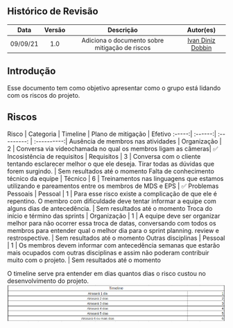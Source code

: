 ## Histórico de Revisão
| Data | Versão | Descrição | Autor(es)|
|:----:|:------:|:---------:|:--------:|
| 09/09/21 | 1.0 | Adiciona o documento sobre mitigação de riscos | [Ivan Diniz Dobbin](https://github.com/darmsDD) |



## Introdução
Esse documento tem como objetivo apresentar como o grupo está lidando com os riscos do projeto.

## Riscos

Risco | Categoria | Timeline | Plano de mitigação | Efetivo
:-----:| :------:| :---------: | :----------:|
Ausência de membros nas atividades | 	Organização | 2 | Conversa via videochamada no qual os membros ligam as câmeras|  :white_check_mark:
Incosistência de requisitos |	Requisitos | 3 | Conversa com o cliente tentando esclarecer melhor o que ele deseja. Tirar todas as dúvidas que forem surgindo. | Sem resultados até o momento
Falta de conhecimento técnico da equipe |	Técnico | 6 | Treinamentos nas linguagens que estamos utilizando e pareamentos entre os membros de MDS e EPS | :white_check_mark:
Problemas Pessoais | Pessoal | 1 | Para esse risco existe a complicação de que ele é repentino. O membro com dificuldade deve tentar informar a equipe com alguns dias de antecedência. | Sem resultados até o momento
Troca do início e término das sprints |	Organização | 1 | A equipe deve ser organizar melhor para não ocorrer essa troca de datas, conversando com todos os membros para entender qual o melhor dia para o sprint planning. review e restrospective. | Sem resultados até o momento
Outras disciplinas | Pessoal | 1 | Os membros devem informar com antecedência semanas que estarão mais ocupados com outras disciplinas e assim não poderam contribuir muito com o projeto. | Sem resultados até o momento

O timeline serve pra entender em dias quantos dias o risco custou no desenvolvimento do projeto.
[![](imagens/timeline.png)](imagens/timeline.png)  